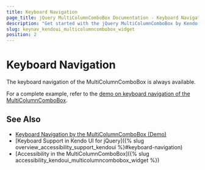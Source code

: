 ```yaml
---
title: Keyboard Navigation
page_title: jQuery MultiColumnComboBox Documentation - Keyboard Navigation
description: "Get started with the jQuery MultiColumnComboBox by Kendo UI and learn about the accessibility support it provides through its keyboard navigation functionality."
slug: keynav_kendoui_multicolumncombobox_widget
position: 2
---
```


# Keyboard Navigation

The keyboard navigation of the MultiColumnComboBox is always available.

For a complete example, refer to the [demo on keyboard navigation of the MultiColumnComboBox](https://demos.telerik.com/kendo-ui/multicolumncombobox/keyboard-navigation).

## See Also

* [Keyboard Navigation by the MultiColumnComboBox (Demo)](https://demos.telerik.com/kendo-ui/multicolumncombobox/keyboard-navigation)
* [Keyboard Support in Kendo UI for jQuery]({% slug overview_accessibility_support_kendoui %}#keyboard-navigation)
* [Accessibility in the MultiColumnComboBox]({% slug accessibility_kendoui_multicolumncombobox_widget %})

